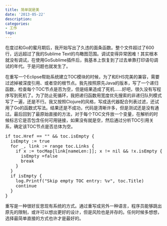 ```yaml
---
title: 简单就是美
date: '2013-05-22'
description:
categories:
- 工作
tags:
---
```


在度过和Go的蜜月期后，我开始写出了久违的面条函数。整个文件超过了600行，远远超过了我的Sublime Text的鸟瞰图范围。调试变得异常困难！其实根本就没有调试，在使用GoSublime插件后，我基本上恢复到了过去单靠打印语句调试的年代。于是问题也就发生了。

在重写一个Eclipse帮助系统建立TOC模块的时候，为了和EHS完美的兼容，需要过滤掉被深度引用、或者空的根节点。我先按照原先Java的版本，写了一个递归函数，检查每个TOC节点是否为空，但是结果造成了死机……好吧，很久没有写程序写到死机了。为了防止死循环，我把递归函数用宽度优先搜索的非递归队列模式写了一遍，还是不行。我又按照Clojure的风格，写成迭代器配合列表过滤，还试用了Go的函数式写法。结果还是不成功，代码是清晰许多，但是测试还是没有通过。最后回到了最原始直接的方法，对于每个TOC文件放一个变量，在解析的时候标志它是否包含任何可用链接，如果没有就是空，然后通过分析TOC引用关系，确定该TOC节点是否总体为空。
<pre>if toc.Href == "" &amp;&amp; toc.isEmpty {
  isEmpty := true
  for _, link := range toc.Links {
    if x := tocMap[link[nameLen:]]; x != nil &amp;&amp; !x.isEmpty {
      isEmpty =false
      break
    }
  }
  if isEmpty {
    log.Printf("Skip empty TOC entry: %v", toc.Title)
    continue
  }
}</pre>
重写是一种很好反思现有系统的方式。通过重写成另外一种语言，程序员能够跳出原先的限制，或许可以想出更好的设计，但是风险也是并存的。任何时候多想想，选择最简单直接的方式也许才是最好的。
